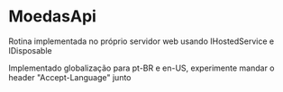 # MoedasApi


Rotina implementada no próprio servidor web usando IHostedService e IDisposable

Implementado globalização para pt-BR e en-US, experimente mandar o header "Accept-Language" junto 
